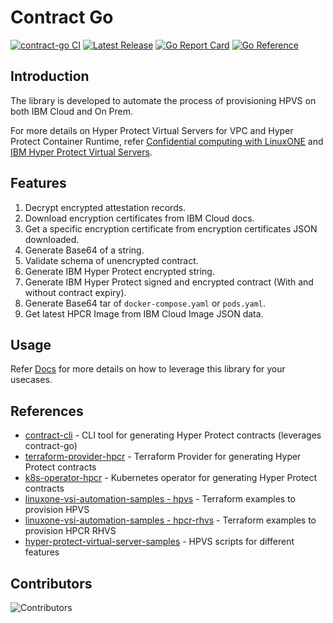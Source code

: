 # Contract Go

[![contract-go CI](https://github.com/ibm-hyper-protect/contract-go/actions/workflows/build.yml/badge.svg)](https://github.com/ibm-hyper-protect/contract-go/actions/workflows/build.yml)
[![Latest Release](https://img.shields.io/github/v/release/ibm-hyper-protect/contract-go?include_prereleases)](https://github.com/ibm-hyper-protect/contract-go/releases/latest)
[![Go Report Card](https://goreportcard.com/badge/github.com/ibm-hyper-protect/contract-go)](https://goreportcard.com/report/ibm-hyper-protect/contract-go)
[![Go Reference](https://pkg.go.dev/badge/github.com/ibm-hyper-protect/contract-go.svg)](https://pkg.go.dev/github.com/ibm-hyper-protect/contract-go)


## Introduction

The library is developed to automate the process of provisioning HPVS on both IBM Cloud and On Prem.

For more details on Hyper Protect Virtual Servers for VPC and Hyper Protect Container Runtime, refer [Confidential computing with LinuxONE](https://cloud.ibm.com/docs/vpc?topic=vpc-about-se) and [IBM Hyper Protect Virtual Servers](https://www.ibm.com/docs/en/hpvs/2.2.x).


## Features

1. Decrypt encrypted attestation records.
2. Download encryption certificates from IBM Cloud docs.
3. Get a specific encryption certificate from encryption certificates JSON downloaded.
4. Generate Base64 of a string.
5. Validate schema of unencrypted contract.
6. Generate IBM Hyper Protect encrypted string.
7. Generate IBM Hyper Protect signed and encrypted contract (With and without contract expiry).
8. Generate Base64 tar of `docker-compose.yaml` or `pods.yaml`.
9. Get latest HPCR Image from IBM Cloud Image JSON data.

## Usage

Refer [Docs](docs/README.md) for more details on how to leverage this library for your usecases.


## References

- [contract-cli](https://github.com/ibm-hyper-protect/contract-cli) - CLI tool for generating Hyper Protect contracts (leverages contract-go)
- [terraform-provider-hpcr](https://github.com/ibm-hyper-protect/terraform-provider-hpcr) - Terraform Provider for generating Hyper Protect contracts
- [k8s-operator-hpcr](https://github.com/ibm-hyper-protect/k8s-operator-hpcr) - Kubernetes operator for generating Hyper Protect contracts
- [linuxone-vsi-automation-samples - hpvs](https://github.com/ibm-hyper-protect/linuxone-vsi-automation-samples/tree/master/terraform-hpvs) - Terraform examples to provision HPVS
- [linuxone-vsi-automation-samples - hpcr-rhvs](https://github.com/ibm-hyper-protect/linuxone-vsi-automation-samples/tree/master/terraform-hpcr-rhvs) - Terraform examples to provision HPCR RHVS
- [hyper-protect-virtual-server-samples](https://github.com/ibm-hyper-protect/hyper-protect-virtual-server-samples) - HPVS scripts for different features


## Contributors

![Contributors](https://contrib.rocks/image?repo=ibm-hyper-protect/contract-go)
